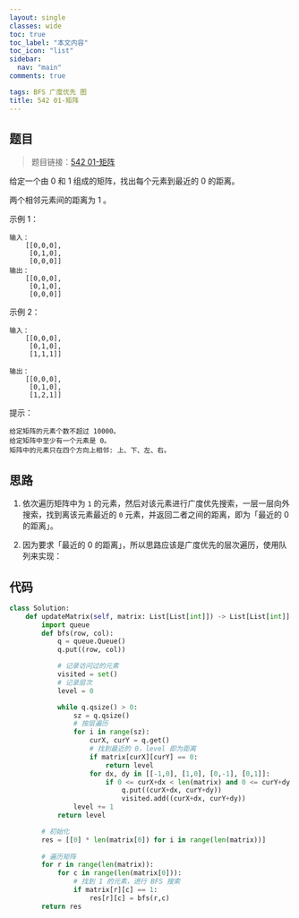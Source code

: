 ```yaml
---
layout: single
classes: wide
toc: true
toc_label: "本文内容"
toc_icon: "list"
sidebar:
  nav: "main"
comments: true

tags: BFS 广度优先 图
title: 542 01-矩阵
---
```


## 题目

> 题目链接：[542 01-矩阵](https://leetcode-cn.com/problems/01-matrix/)

给定一个由 0 和 1 组成的矩阵，找出每个元素到最近的 0 的距离。

两个相邻元素间的距离为 1 。

示例 1：

    输入：
        [[0,0,0],
         [0,1,0],
         [0,0,0]]
    输出：
        [[0,0,0],
         [0,1,0],
         [0,0,0]]
示例 2：

    输入：
        [[0,0,0],
         [0,1,0],
         [1,1,1]]

    输出：
        [[0,0,0],
         [0,1,0],
         [1,2,1]]

提示：

    给定矩阵的元素个数不超过 10000。
    给定矩阵中至少有一个元素是 0。
    矩阵中的元素只在四个方向上相邻: 上、下、左、右。

## 思路 

1. 依次遍历矩阵中为 `1` 的元素，然后对该元素进行广度优先搜索，一层一层向外搜索，找到离该元素最近的 `0` 元素，并返回二者之间的距离，即为「最近的 0 的距离」。

2. 因为要求「最近的 0 的距离」，所以思路应该是广度优先的层次遍历，使用队列来实现：

## 代码 

```python
class Solution:
    def updateMatrix(self, matrix: List[List[int]]) -> List[List[int]]:
        import queue
        def bfs(row, col):
            q = queue.Queue()
            q.put((row, col))

            # 记录访问过的元素
            visited = set()
            # 记录层次
            level = 0

            while q.qsize() > 0:
                sz = q.qsize()
                # 按层遍历
                for i in range(sz):
                    curX, curY = q.get()
                    # 找到最近的 0，level 即为距离
                    if matrix[curX][curY] == 0:
                        return level
                    for dx, dy in [[-1,0], [1,0], [0,-1], [0,1]]:
                        if 0 <= curX+dx < len(matrix) and 0 <= curY+dy < len(matrix[0]) and (curX+dx, curY+dy) not in visited:
                            q.put((curX+dx, curY+dy))
                            visited.add((curX+dx, curY+dy))
                level += 1
            return level

        # 初始化
        res = [[0] * len(matrix[0]) for i in range(len(matrix))]
        
        # 遍历矩阵
        for r in range(len(matrix)):
            for c in range(len(matrix[0])):
                # 找到 1 的元素，进行 BFS 搜索
                if matrix[r][c] == 1:
                    res[r][c] = bfs(r,c)
        return res
```
